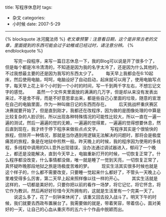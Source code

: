 title: 写程序休息时
tags:
- 杂文
categories:
- 小时候
date: 2007-5-29
---

{% blockquote 冰河魔法师 %}
*老文章预警：注意看日期，这个是非常古老的文章，里面提到的东西可能会过于幼稚或已经过时，请注意分辨。*
{% endblockquote %}

　　写完一段程序，来写一篇日志休息一下，我的Blog可以说是开了很多个了，但是每个都是冷冷清清的，不知道是因为我的名字太冷了，还是因为什么其他的，不过我想最主要的还是因为我写的东西太少了。
　　每天早上我都会在6:10起床，然后使用电脑，呵呵，电脑设好了自动启动，起床就可以用了，使用电脑写点字，每天早上花上半个小时到一个小时的时间，写一千到两千字左右，不想忘记文字的感觉。
　　虽然一个文件夹里面放的满满的几万字，但是却从来没有发表出来过，不是舍不得，而是不好意思拿出来，都是些自己心里面的垃圾，随意的宣泄在自己的电脑里面，作为一种叫做日记的东西而存在。
　　后天挑战杯重庆赛区决赛就要开始了，但是直到刚才，我都还在改程序，因为做的是图像处理的中算是比较复杂的人脸识别，所以出现各种特殊情况的可能性比较大，所以一直在一遍一遍的测试，然后一遍遍的觉的无赖，一遍遍的觉得累，一遍遍的觉得想要休息，然后直到现在，我才终于停下程序来做些点点文字。
　　写程序其实是个很愉快的旅程，但除开一种情况，那就是当你遇到用逻辑无法解决的问题时，那将会是极度痛苦的旅程，象是在地狱中煎熬一般。昨天晚上的时候，我的程序因为使用的多线程，多线程中调用的DLL意外出现错误，没办法通过调试器进入，郁闷了一个晚上，都还是没能解决，直到今天早上，电脑重新打开的时候，一切恢复正常了。什么程序都没改变，什么事情都没做，唯一就是睡了一觉到天亮，一切恢复正常了，真怀疑昨晚那段地狱之旅是场极度苦难的梦。
　　现实生活其实很多时候也就是这个样子的，什么都不需要改变，只要睡一觉起来什么都好了，不管头一天晚上心里难受得多么厉害，第二天早上起来照样像以往一样的开心。
　　其实生活就是这样的，一切都是美好的，只要你把以前的看作一场梦，将它记忆，将它怀念，将它作为教训，然后再好好珍惜今天所拥有的，这就是生活里有一个完美一天了。
　　说这么多了，花了一刻钟来休闲了，该重又回去投入战斗了。明天下午的时候，我们就要去西政布置展台了。我需要做的就是，带着笑容，带着信心，面对美好的一天，让自己的心血从重庆市的五六十个作品中脱颖而出。
